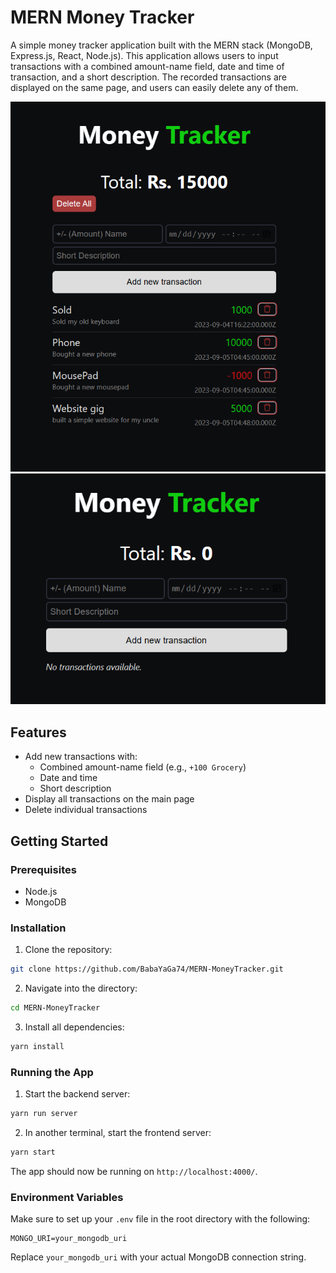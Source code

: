 # MERN Money Tracker

A simple money tracker application built with the MERN stack (MongoDB, Express.js, React, Node.js). This application allows users to input transactions with a combined amount-name field, date and time of transaction, and a short description. The recorded transactions are displayed on the same page, and users can easily delete any of them.

![App Screenshot](src/assets/screenshot1.png)
![App Screenshot](src/assets/screenshot2.png)

## Features

- Add new transactions with:
  - Combined amount-name field (e.g., `+100 Grocery`)
  - Date and time
  - Short description
- Display all transactions on the main page
- Delete individual transactions

## Getting Started

### Prerequisites

- Node.js
- MongoDB

### Installation

1. Clone the repository:

```bash
git clone https://github.com/BabaYaGa74/MERN-MoneyTracker.git
```

2. Navigate into the directory:

```bash
cd MERN-MoneyTracker
```

3. Install all dependencies:

```bash
yarn install
```

### Running the App

1. Start the backend server:

```bash
yarn run server 
```

2. In another terminal, start the frontend server:

```bash
yarn start
```

The app should now be running on `http://localhost:4000/`.

### Environment Variables

Make sure to set up your `.env` file in the root directory with the following:

```env
MONGO_URI=your_mongodb_uri
```

Replace `your_mongodb_uri` with your actual MongoDB connection string.
